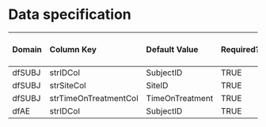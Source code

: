 # Data specification

|**Domain** |**Column Key**        |**Default Value** |**Required?** |**Require Unique Values?** |
|:----------|:---------------------|:-----------------|:-------------|:--------------------------|
|dfSUBJ     |strIDCol              |SubjectID         |TRUE          |TRUE                       |
|dfSUBJ     |strSiteCol            |SiteID            |TRUE          |FALSE                      |
|dfSUBJ     |strTimeOnTreatmentCol |TimeOnTreatment   |TRUE          |FALSE                      |
|dfAE       |strIDCol              |SubjectID         |TRUE          |                           |
